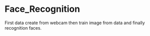 # Face_Recognition
First data create from webcam then train image from data and finally recognition faces.
